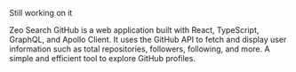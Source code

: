 Still working on it

Zeo Search GitHub is a web application built with React, TypeScript, GraphQL, and Apollo Client. It uses the GitHub API to fetch and display user information such as total repositories, followers, following, and more. A simple and efficient tool to explore GitHub profiles.
